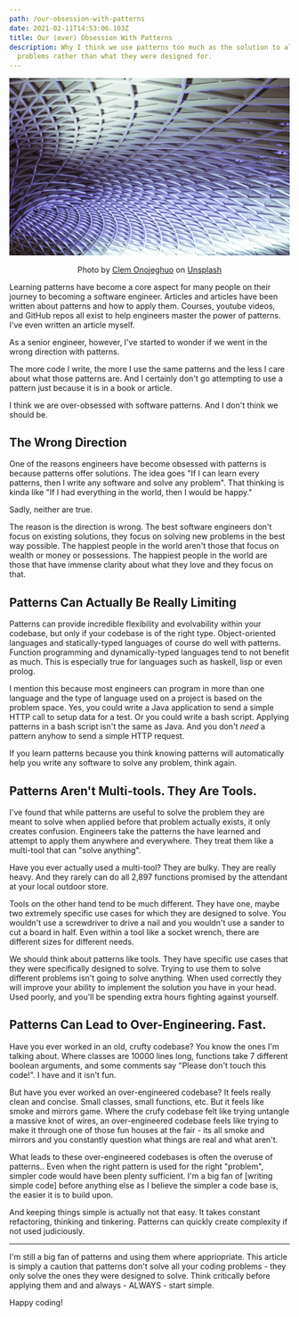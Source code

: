 ```yaml
---
path: /our-obsession-with-patterns
date: 2021-02-11T14:53:06.103Z
title: Our (over) Obsession With Patterns
description: Why I think we use patterns too much as the solution to all
  problems rather than what they were designed for.
---
```



![Patterns in King's Cross London](../assets/clem-onojeghuo-t7gi_cyrkdg-unsplash.jpg)

<center>

Photo by [Clem Onojeghuo](https://unsplash.com/@clemono?utm_source=unsplash&utm_medium=referral&utm_content=creditCopyText) on [Unsplash](https://unsplash.com/s/photos/geometry?utm_source=unsplash&utm_medium=referral&utm_content=creditCopyText)

</center>



Learning patterns have become a core aspect for many people on their journey to becoming a software engineer. Articles and articles have been written about patterns and how to apply them. Courses, youtube videos, and GitHub repos all exist to help engineers master the power of patterns. I've even written an article myself.

As a senior engineer, however, I've started to wonder if we went in the wrong direction with patterns. 

The more code I write, the more I use the same patterns and the less I care about what those patterns are. And I certainly don't go attempting to use a pattern just because it is in a book or article. 

I think we are over-obsessed with software patterns. And I don't think we should be.

## The Wrong Direction

One of the reasons engineers have become obsessed with patterns is because patterns offer solutions. The idea goes "If I can learn every patterns, then I write any software and solve any problem". That thinking is kinda like "If I had everything in the world, then I would be happy."

Sadly, neither are true.

The reason is the direction is wrong. The best software engineers don't focus on existing solutions, they focus on solving new problems in the best way possible. The happiest people in the world aren't those that focus on wealth or money or possessions. The happiest people in the world are those that have immense clarity about what they love and they focus on that.

## Patterns Can Actually Be Really Limiting

Patterns can provide incredible flexibility and evolvability within your codebase, but only if your codebase is of the right type. Object-oriented languages and statically-typed languages of course do well with patterns. Function programming and dynamically-typed languages tend to not benefit as much. This is especially true for languages such as haskell, lisp or even prolog. 

I mention this because most engineers can program in more than one language and the type of language used on a project is based on the problem space. Yes, you could write a Java application to send a simple HTTP call to setup data for a test. Or you could write a bash script. Applying patterns in a bash script isn't the same as Java. And you don't *need* a pattern anyhow to send a simple HTTP request.

If you learn patterns because you think knowing patterns will automatically help you write any software to solve any problem, think again.

## Patterns Aren't Multi-tools. They Are Tools.

I've found that while patterns are useful to solve the problem they are meant to solve when applied before that problem actually exists, it only creates confusion. Engineers take the patterns the have learned and attempt to apply them anywhere and everywhere. They treat them like a multi-tool that can "solve anything".

Have you ever actually used a multi-tool? They are bulky. They are really heavy. And they rarely can do all 2,897 functions promised by the attendant at your local outdoor store.

Tools on the other hand tend to be much different. They have one, maybe two extremely specific use cases for which they are designed to solve. You wouldn't use a screwdriver to drive a nail and you wouldn't use a sander to cut a board in half. Even within a tool like a socket wrench, there are different sizes for different needs. 

We should think about patterns like tools. They have specific use cases that they were specifically designed to solve. Trying to use them to solve different problems isn't going to solve anything. When used correctly they will improve your ability to implement the solution you have in your head. Used poorly, and you'll be spending extra hours fighting against yourself.

## Patterns Can Lead to Over-Engineering. Fast.

Have you ever worked in an old, crufty codebase? You know the ones I'm talking about. Where classes are 10000 lines long, functions take 7 different boolean arguments, and some comments say "Please don't touch this code!". I have and it isn't fun.

But have you ever worked an over-engineered codebase? It feels really clean and concise. Small classes, small functions, etc. But it feels like smoke and mirrors game. Where the crufy codebase felt like trying untangle a massive knot of wires, an over-engineered codebase feels like trying to make it through one of those fun houses at the fair - its all smoke and mirrors and you constantly question what things are real and what aren't.

What leads to these over-engineered codebases is often the overuse of patterns.. Even when the right pattern is used for the right "problem", simpler code would have been plenty sufficient. I'm a big fan of \[writing simple code] before anything else as I believe the simpler a code base is, the easier it is to build upon. 

And keeping things simple is actually not that easy. It takes constant refactoring, thinking and tinkering. Patterns can quickly create complexity if not used judiciously. 

- - -

I'm still a big fan of patterns and using them where appriopriate. This article is simply a caution that patterns don't solve all your coding problems - they only solve the ones they were designed to solve. Think critically before applying them and and always - ALWAYS - start simple.

Happy coding!